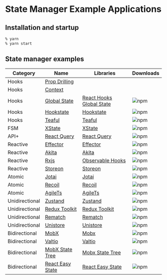 # State Manager Example Applications

## Installation and startup

```sh
% yarn
% yarn start
```

## State manager examples

| Category       | Name                                       | Libraries                                                                          | Downloads                                                                                                   |
| -------------- | ------------------------------------------ | ---------------------------------------------------------------------------------- | ----------------------------------------------------------------------------------------------------------- |
| Hooks          | [Prop Drilling](http://localhost:3000/)    |                                                                                    |                                                                                                             |
| Hooks          | [Context](http://localhost:3001/)          |                                                                                    |                                                                                                             |
| Hooks          | [Global State](http://localhost:3016/)     | [React Hooks Global State](https://www.npmjs.com/package/react-hooks-global-state) | ![npm](https://img.shields.io/npm/dw/react-hooks-global-state?color=white&label=%20&style=flat-square)      |
| Hooks          | [Hookstate](http://localhost:3018/)        | [Hookstate](https://hookstate.js.org/)                                             | ![npm](https://img.shields.io/npm/dw/@hookstate/core?color=white&label=%20&style=flat-square)               |
| Hooks          | [Teaful](http://localhost:3021/)           | [Teaful](https://github.com/teafuljs/teaful)                                       | ![npm](https://img.shields.io/npm/dw/teaful?color=white&label=%20&style=flat-square)                        |
| FSM            | [XState](http://localhost:3007/)           | [XState](https://xstate.js.org/docs/)                                              | ![npm](https://img.shields.io/npm/dw/xstate?color=white&label=%20&style=flat-square)                        |
| API+           | [React Query](http://localhost:3008/)      | [React Query](https://react-query.tanstack.com/)                                   | ![npm](https://img.shields.io/npm/dw/react-query?color=white&label=%20&style=flat-square)                   |
| Reactive       | [Effector](http://localhost:3010/)         | [Effector](https://effector.dev/)                                                  | ![npm](https://img.shields.io/npm/dw/effector?color=white&label=%20&style=flat-square)                      |
| Reactive       | [Akita](http://localhost:3012/)            | [Akita](https://datorama.github.io/akita/)                                         | ![npm](https://img.shields.io/npm/dw/@datorama/akita?color=white&label=%20&style=flat-square)               |
| Reactive       | [Rxjs](http://localhost:3013/)             | [Observable Hooks](https://observable-hooks.js.org/)                               | ![npm](https://img.shields.io/npm/dw/observable-hooks?color=white&label=%20&style=flat-square)              |
| Reactive       | [Storeon](http://localhost:3020/)          | [Storeon](https://github.com/storeon/storeon)                                      | ![npm](https://img.shields.io/npm/dw/storeon?color=white&label=%20&style=flat-square)                       |
| Atomic         | [Jotai](http://localhost:3006/)            | [Jotai](https://github.com/pmndrs/jotai)                                           | ![npm](https://img.shields.io/npm/dw/jotai?color=white&label=%20&style=flat-square)                         |
| Atomic         | [Recoil](http://localhost:3009/)           | [Recoil](https://recoiljs.org/)                                                    | ![npm](https://img.shields.io/npm/dw/recoil?color=white&label=%20&style=flat-square)                        |
| Atomic         | [AgileTs](http://localhost:3099/)          | [AgileTs](https://agile-ts.org/)                                                   | ![npm](https://img.shields.io/npm/dw/@agile-ts/core?color=white&label=%20&style=flat-square)                |
| Unidirectional | [Zustand](http://localhost:3002/)          | [Zustand](https://zustand.surge.sh/)                                               | ![npm](https://img.shields.io/npm/dw/zustand?color=white&label=%20&style=flat-square)                       |
| Unidirectional | [Redux Toolkit](http://localhost:3003/)    | [Redux Toolkit](https://redux-toolkit.js.org/)                                     | ![npm](https://img.shields.io/npm/dw/@reduxjs/toolkit?color=white&label=%20&style=flat-square)              |
| Unidirectional | [Rematch](http://localhost:3017/)          | [Rematch](https://rematchjs.org/)                                                  | ![npm](https://img.shields.io/npm/dw/@rematch/core?color=white&label=%20&style=flat-square)                 |
| Unidirectional | [Unistore](http://localhost:3014/)         | [Unistore](https://www.npmjs.com/package/unistore)                                 | ![npm](https://img.shields.io/npm/dw/unistore?color=white&label=%20&style=flat-square)                      |
| Bidirectional  | [MobX](http://localhost:3004/)             | [Mobx](https://mobx.js.org/README.html)                                            | ![npm](https://img.shields.io/npm/dw/mobx?color=white&label=%20&style=flat-square)                          |
| Bidirectional  | [Valtio](http://localhost:3005/)           | [Valtio](https://www.npmjs.com/package/valtio)                                     | ![npm](https://img.shields.io/npm/dw/valtio?color=white&label=%20&style=flat-square)                        |
| Bidirectional  | [MobX State Tree](http://localhost:3015/)  | [Mobx State Tree](https://mobx-state-tree.js.org/)                                 | ![npm](https://img.shields.io/npm/dw/mobx-state-tree?color=white&label=%20&style=flat-square)               |
| Bidirectional  | [React Easy State](http://localhost:3019/) | [React Easy State](https://github.com/RisingStack/react-easy-state)                | ![npm](https://img.shields.io/npm/dw/@risingstack/react-easy-state?color=white&label=%20&style=flat-square) |
